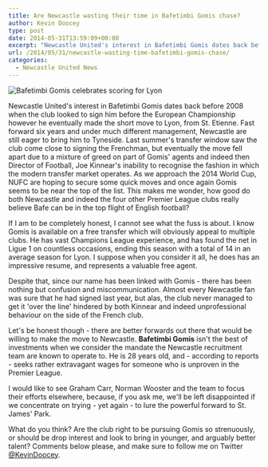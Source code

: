 ```yaml
---
title: Are Newcastle wasting their time in Bafetimbi Gomis chase?
author: Kevin Doocey
type: post
date: 2014-05-31T13:59:09+00:00
excerpt: "Newcastle United's interest in Bafetimbi Gomis dates back before 2008 when the club looked to sign him before the European Championship however he.."
url: /2014/05/31/newcastle-wasting-time-bafetimbi-gomis-chase/
categories:
  - Newcastle United News
---
```


![Bafetimbi Gomis celebrates scoring for Lyon](https://www.tynetime.com/wp-content/uploads/2014/05/Bafetimbi-Gomis-Lyon-2014.jpg "Gomis - Talking to a total of five Premier League clubs ahead of summer move")

Newcastle United's interest in Bafetimbi Gomis dates back before 2008 when the club looked to sign him before the European Championship however he eventually made the short move to Lyon, from St. Etienne. Fast forward six years and under much different management, Newcastle are still eager to bring him to Tyneside. Last summer's transfer window saw the club come close to signing the Frenchman, but eventually the move fell apart due to a mixture of greed on part of Gomis' agents and indeed then Director of Football, Joe Kinnear's inability to recognise the fashion in which the modern transfer market operates. As we approach the 2014 World Cup, NUFC are hoping to secure some quick moves and once again Gomis seems to be near the top of the list. This makes me wonder, how good do both Newcastle and indeed the four other Premier League clubs really believe Bafe can be in the top flight of English football?

If I am to be completely honest, I cannot see what the fuss is about. I know Gomis is available on a free transfer which will obviously appeal to multiple clubs. He has vast Champions League experience, and has found the net in Ligue 1 on countless occasions, ending this season with a total of 14 in an average season for Lyon. I suppose when you consider it all, he does has an impressive resume, and represents a valuable free agent.

Despite that, since our name has been linked with Gomis - there has been nothing but confusion and miscommunication. Almost every Newcastle fan was sure that he had signed last year, but alas, the club never managed to get it 'over the line' hindered by both Kinnear and indeed unprofessional behaviour on the side of the French club.

Let's be honest though - there are better forwards out there that would be willing to make the move to Newcastle. **Bafetimbi Gomis** isn't the best of investments when we consider the mandate the Newcastle recruitment team are known to operate to. He is 28 years old, and - according to reports - seeks rather extravagant wages for someone who is unproven in the Premier League.

I would like to see Graham Carr, Norman Wooster and the team to focus their efforts elsewhere, because, if you ask me, we'll be left disappointed if we concentrate on trying - yet again - to lure the powerful forward to St. James' Park.

What do you think? Are the club right to be pursuing Gomis so strenuously, or should be drop interest and look to bring in younger, and arguably better talent? Comments below please, and make sure to follow me on Twitter [@KevinDoocey](https://twitter.com/kevindoocey "kevin doocey twitter").
